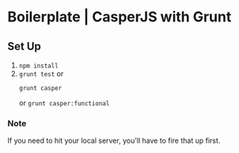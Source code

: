 # Boilerplate | CasperJS with Grunt

## Set Up
1. `npm install`
2. `grunt test`
    or
    ```
    grunt casper
    ```
    or
    `grunt casper:functional`

### Note
If you need to hit your local server, you'll have to fire that up first.
